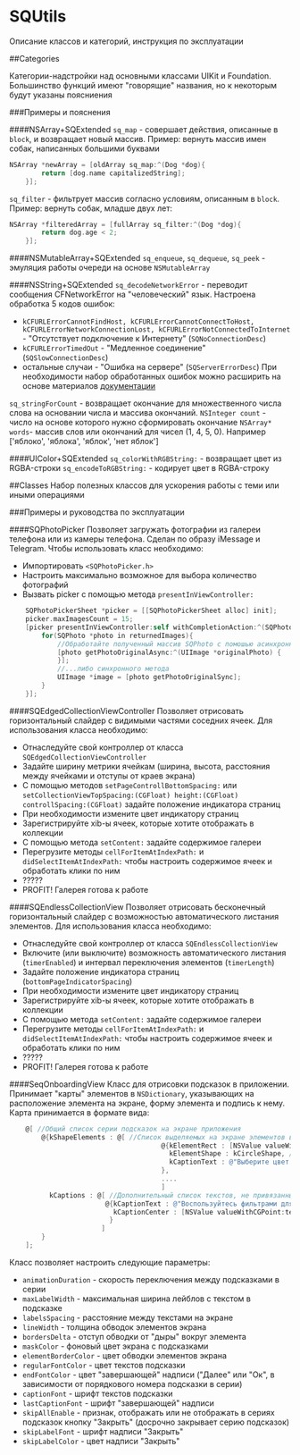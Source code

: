 # SQUtils

Описание классов и категорий, инструкция по эксплуатации

##Categories

Категории-надстройки над основными классами UIKit и Foundation. Большинство функций имеют "говорящие" названия, но к некоторым будут указаны поясниения

###Примеры и пояснения

####NSArray+SQExtended
`sq_map` - совершает действия, описанные в `block`, и возвращает новый массив. Пример: вернуть массив имен собак, написанных большими буквами
```objective-c
NSArray *newArray = [oldArray sq_map:^(Dog *dog){
  		return [dog.name capitalizedString];
  	}];
```
`sq_filter` - фильтрует массив согласно условиям, описанным в `block`. Пример: вернуть собак, младше двух лет:
```objective-c
NSArray *filteredArray = [fullArray sq_filter:^(Dog *dog){
  		return dog.age < 2;
  	}];
```

####NSMutableArray+SQExtended
`sq_enqueue`, `sq_dequeue`, `sq_peek` - эмуляция работы очереди на основе `NSMutableArray`

####NSString+SQExtended
`sq_decodeNetworkError` - переводит сообщения CFNetworkError на "человеческий" язык. Настроена обработка 5 кодов ошибок: 
* `kCFURLErrorCannotFindHost, kCFURLErrorCannotConnectToHost, kCFURLErrorNetworkConnectionLost, kCFURLErrorNotConnectedToInternet` - "Отсутствует подключение к Интернету" (`SQNoConnectionDesc`)
* `kCFURLErrorTimedOut` - "Медленное соединение" (`SQSlowConnectionDesc`)
* остальные случаи - "Ошибка на сервере" (`SQServerErrorDesc`)
При необходимости набор обработанных ошибок можно расширить на основе материалов [документации](https://developer.apple.com/library/mac/documentation/Networking/Reference/CFNetworkErrors/index.html#//apple_ref/c/tdef/CFNetworkErrors)

`sq_stringForCount` - возвращает окончание для множественного числа слова на основании числа и массива окончаний. 
	`NSInteger count` -  число на основе которого нужно сформировать окончание
	`NSArray* words`- массив слов или окончаний для чисел (1, 4, 5, 0). Например ['яблоко', 'яблока', 'яблок', 'нет яблок']

####UIColor+SQExtended
`sq_colorWithRGBString:` - возвращает цвет из RGBA-строки
`sq_encodeToRGBString:` - кодирует цвет в RGBA-строку

##Classes
Набор полезных классов для ускорения работы с теми или иными операциями

###Примеры и руководства по эксплуатации

####SQPhotoPicker
Позволяет загружать фотографии из галереи телефона или из камеры телефона. Сделан по образу iMessage и Telegram. Чтобы использовать класс необходимо:
* Импортировать `<SQPhotoPicker.h>`
* Настроить максимально возможное для выбора количество фотографий
* Вызвать picker с помощью метода `presentInViewController:`

```objective-c
    SQPhotoPickerSheet *picker = [[SQPhotoPickerSheet alloc] init];
	picker.maxImagesCount = 15;
    [picker presentInViewController:self withCompletionAction:^(SQPhotoPickerSheet *picker, NSArray *returnedImages) {
        for(SQPhoto *photo in returnedImages){
        	//Обработайте полученный массив SQPhoto с помошью асинхронного...
            [photo getPhotoOriginalAsync:^(UIImage *originalPhoto) {
            }];
			//...либо синхронного метода
			UIImage *image = [photo getPhotoOriginalSync];
        }
    }];
```

####SQEdgedCollectionViewController
Позволяет отрисовать горизонтальный слайдер с видимыми частями соседних ячеек. Для использования класса необходимо:
* Отнаследуйте свой контроллер от класса `SQEdgedCollectionViewController`
* Задайте ширину метрики ячейкам (ширина, высота, расстояния между ячейками и отступы от краев экрана)
* С помощью методов `setPageControllBottomSpacing:` или `setCollectionViewTopSpacing:(CGFloat) height:(CGFloat) controllSpacing:(CGFloat)` задайте положение индикатора страниц
* При необходимости измените цвет индикатору страниц
* Зарегистрируйте xib-ы ячеек, которые хотите отображать в коллекции
* С помощью метода `setContent:` задайте содержимое галереи
* Перегрузите методы `cellForItemAtIndexPath:` и `didSelectItemAtIndexPath:` чтобы настроить содержимое ячеек и обработать клики по ним 
* ?????
* PROFIT! Галерея готова к работе

####SQEndlessCollectionView
Позволяет отрисовать бесконечный горизонтальный слайдер с возможностью автоматического листания элементов. Для использования класса необходимо:
* Отнаследуйте свой контроллер от класса `SQEndlessCollectionView`
* Включите (или выключите) возможность автоматического листания (`timerEnabled`) и интервал переключения элементов (`timerLength`)
* Задайте положение индикатора страниц (`bottomPageIndicatorSpacing`)
* При необходимости измените цвет индикатору страниц
* Зарегистрируйте xib-ы ячеек, которые хотите отображать в коллекции
* С помощью метода `setContent:` задайте содержимое галереи
* Перегрузите методы `cellForItemAtIndexPath:` и `didSelectItemAtIndexPath:` чтобы настроить содержимое ячеек и обработать клики по ним 
* ?????
* PROFIT! Галерея готова к работе

####SeqOnboardingView
Класс для отрисовки подсказок в приложении. Принимает "карты" элементов в `NSDictionary`, указывающих на расположение элемента на экране, форму элемента и подпись к нему. Карта принимается в формате вида:

```objective-c
    @[ //Общий список серии подсказок на экране приложения
    	@{kShapeElements : @[ //Список выделяемых на экране элементов в подсказке 
                                      @{kElementRect : [NSValue valueWithCGRect:colorRect], //Координаты элемента. При задании координат важно, чтобы они были заданы в координатном пространстве той view, в котором должны показаться подсказки
                                      	kElementShape : kCircleShape, // Форма контуров элемента, допустимые значения: kCircleShape, kRectShape, kRoundedRectShape
                                      	kCaptionText : @"Выберите цвет товара" // Сопроводительная подпись к элементу
                                      },
                                      ....
                                      ]
          kCaptions : @[ //Дополнительный список текстов, не привязанных к элементам экрана
                        @{kCaptionText : @"Воспользуйтесь фильтрами для удобного поиска товаров!", 
                          kCaptionCenter : [NSValue valueWithCGPoint:textCenter]] //Центр надписи на экране
                         }
                       ]
    	}
    ];
```
Класс позволяет настроить следующие параметры:
* `animationDuration` - скорость переключения между подсказками в серии
* `maxLabelWidth` - максимальная ширина лейблов с текстом в подсказке
* `labelsSpacing` - расстояние между текстами на экране
* `lineWidth` - толщина обводок элементов экрана
* `bordersDelta` - отступ обводки от "дыры" вокруг элемента
* `maskColor` - фоновый цвет экрана с подсказками
* `elementBorderColor` - цвет обводки элементов экрана
* `regularFontColor` - цвет текстов подсказки
* `endFontColor` - цвет "завершающей" надписи ("Далее" или "Ок", в зависимости от порядкового номера подсказки в серии)
* `captionFont` - шрифт текстов подсказки
* `lastCaptionFont` - шрифт "завершающей" надписи
* `skipAllEnable` - признак, отображать или не отображать в сериях подсказок кнопку "Закрыть" (досрочно закрывает серию подсказок)
* `skipLabelFont` - шрифт надписи "Закрыть"
* `skipLabelColor` - цвет надписи "Закрыть"